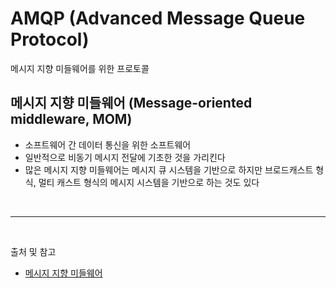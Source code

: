 
# AMQP (Advanced Message Queue Protocol)
메시지 지향 미들웨어를 위한 프로토콜

## 메시지 지향 미들웨어 (Message-oriented middleware, MOM)
- 소프트웨어 간 데이터 통신을 위한 소프트웨어
- 일반적으로 비동기 메시지 전달에 기초한 것을 가리킨다
- 많은 메시지 지향 미들웨어는 메시지 큐 시스템을 기반으로 하지만 브로드캐스트 형식, 멀티 캐스트 형식의 메시지 시스템을 기반으로 하는 것도 있다

<br/>

---

<br/>

출처 및 참고
- [메시지 지향 미들웨어](#https://ko.wikipedia.org/wiki/%EB%A9%94%EC%8B%9C%EC%A7%80_%EC%A7%80%ED%96%A5_%EB%AF%B8%EB%93%A4%EC%9B%A8%EC%96%B4)